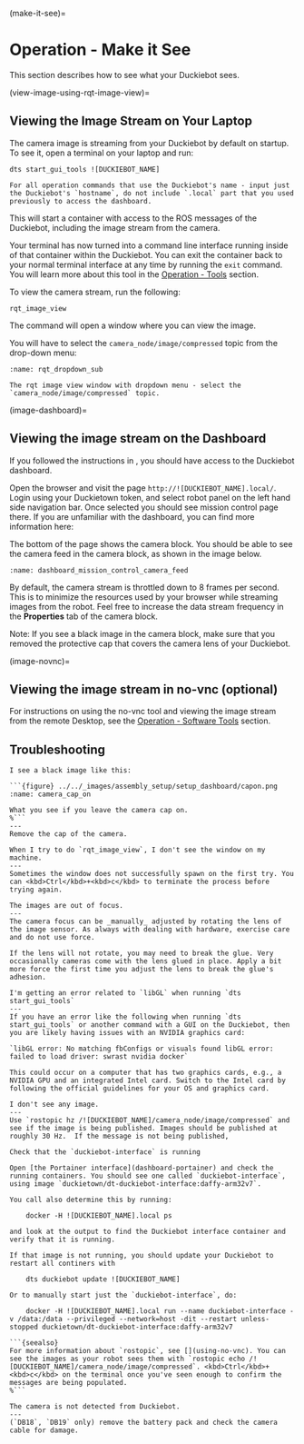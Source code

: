 (make-it-see)=
# Operation - Make it See

This section describes how to see what your Duckiebot sees.

(view-image-using-rqt-image-view)=
## Viewing the Image Stream on Your Laptop

The camera image is streaming from your Duckiebot by default on startup.
To see it, open a terminal on your laptop and run:

    dts start_gui_tools ![DUCKIEBOT_NAME]

```{attention}
For all operation commands that use the Duckiebot's name - input just the Duckiebot's `hostname`, do not include `.local` part that you used previously to access the dashboard.
```

This will start a container with access to the ROS messages of the Duckiebot, including the image stream from the camera. 

Your terminal has now turned into a command line interface running inside of that container within the Duckiebot. You can exit the container back to your normal terminal interface at any time by running the `exit` command. You will learn more about this tool in the [Operation - Tools](ops-tools) section.

To view the camera stream, run the following:

    rqt_image_view

The command will open a window where you can view the image.

You will have to select the `camera_node/image/compressed` topic from the drop-down menu:

```{figure} ../../_images/assembly_setup/setup_dashboard/rqt_image_view.png
:name: rqt_dropdown_sub

The rqt image view window with dropdown menu - select the `camera_node/image/compressed` topic.
```

(image-dashboard)=
## Viewing the image stream on the Dashboard

If you followed the instructions in [](duckiebot-dashboard-setup), you
should have access to the Duckiebot dashboard.

Open the browser and visit the page `http://![DUCKIEBOT_NAME].local/`. Login using your Duckietown token, and select robot panel on the left hand side navigation bar. Once selected you should see mission control page there. If you are unfamiliar with the dashboard, you can find more information here: [](dashboard-overview)

The bottom of the page shows the camera block.
You should be able to see the camera feed in the camera block,
as shown in the image below.

```{figure} ../../_images/assembly_setup/setup_dashboard/dashboard_mission_control_camera_feed.png
:name: dashboard_mission_control_camera_feed
```

By default, the camera stream is throttled down to 8 frames per second.
This is to minimize the resources used by your browser while streaming
images from the robot.
Feel free to increase the data stream frequency in the **Properties** tab
of the camera block.

Note: If you see a black image in the camera block, make sure that you
removed the protective cap that covers the camera lens of your Duckiebot.

(image-novnc)=
## Viewing the image stream in no-vnc (optional)

For instructions on using the no-vnc tool and viewing the image stream from the remote Desktop, see the [Operation - Software Tools](using-no-vnc) section.

## Troubleshooting

```{trouble}
I see a black image like this:

```{figure} ../../_images/assembly_setup/setup_dashboard/capon.png
:name: camera_cap_on

What you see if you leave the camera cap on.
%```
---
Remove the cap of the camera.
```

```{trouble}
When I try to do `rqt_image_view`, I don't see the window on my machine.
---
Sometimes the window does not successfully spawn on the first try. You can <kbd>Ctrl</kbd>+<kbd>c</kbd> to terminate the process before trying again.
```

```{trouble}
The images are out of focus.
---
The camera focus can be _manually_ adjusted by rotating the lens of the image sensor. As always with dealing with hardware, exercise care and do not use force.  

If the lens will not rotate, you may need to break the glue. Very occasionally cameras come with the lens glued in place. Apply a bit more force the first time you adjust the lens to break the glue's adhesion.
```

```{trouble}
I'm getting an error related to `libGL` when running `dts start_gui_tools`
---
If you have an error like the following when running `dts start_gui_tools` or another command with a GUI on the Duckiebot, then you are likely having issues with an NVIDIA graphics card:

`libGL error: No matching fbConfigs or visuals found libGL error: failed to load driver: swrast nvidia docker`

This could occur on a computer that has two graphics cards, e.g., a NVIDIA GPU and an integrated Intel card. Switch to the Intel card by following the official guidelines for your OS and graphics card.
```

```{trouble}
I don't see any image.
---
Use `rostopic hz /![DUCKIEBOT_NAME]/camera_node/image/compressed` and see if the image is being published. Images should be published at roughly 30 Hz.  If the message is not being published, 

Check that the `duckiebot-interface` is running

Open [the Portainer interface](dashboard-portainer) and check the running containers. You should see one called `duckiebot-interface`, using image `duckietown/dt-duckiebot-interface:daffy-arm32v7`.

You call also determine this by running:

    docker -H ![DUCKIEBOT_NAME].local ps

and look at the output to find the Duckiebot interface container and verify that it is running.

If that image is not running, you should update your Duckiebot to restart all continers with 

    dts duckiebot update ![DUCKIEBOT_NAME]

Or to manually start just the `duckiebot-interface`, do:

    docker -H ![DUCKIEBOT_NAME].local run --name duckiebot-interface -v /data:/data --privileged --network=host -dit --restart unless-stopped duckietown/dt-duckiebot-interface:daffy-arm32v7

```{seealso}
For more information about `rostopic`, see [](using-no-vnc). You can see the images as your robot sees them with `rostopic echo /![DUCKIEBOT_NAME]/camera_node/image/compressed`. <kbd>Ctrl</kbd>+<kbd>c</kbd> on the terminal once you've seen enough to confirm the messages are being populated.
%```
```

```{trouble}
The camera is not detected from Duckiebot.
---
(`DB18`, `DB19` only) remove the battery pack and check the camera cable for damage.
```
